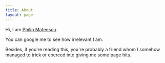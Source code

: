 ```yaml
---
title: About
layout: page
---
```


Hi, I am <abbr title="That's not my real name. My real name you cannot read or pronounce for it'll make your head explode and your puny sun turn into a supernova.">Philip Mateescu</abbr>. 

You can google me to see how irrelevant I am.

Besides, if you're reading this, you're probably a friend whom I somehow managed to trick or coerced into giving me some page hits.


